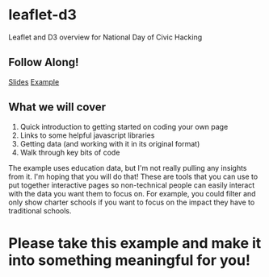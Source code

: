# leaflet-d3
Leaflet and D3 overview for National Day of Civic Hacking

## Follow Along!
[Slides](https://bondah.github.io/leaflet-d3/)
[Example](https://bondah.github.io/leaflet-d3/map/)

## What we will cover
1. Quick introduction to getting started on coding your own page
2. Links to some helpful javascript libraries
3. Getting data (and working with it in its original format)
4. Walk through key bits of code

The example uses education data, but I'm not really pulling any insights from it. I'm hoping that you will do that! These are tools that you can use to put together interactive pages so non-technical people can easily interact with the data you want them to focus on. For example, you could filter and only show charter schools if you want to focus on the impact they have to traditional schools.

# Please take this example and make it into something meaningful for you!
